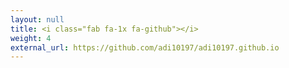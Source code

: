 ```yaml
---
layout: null
title: <i class="fab fa-1x fa-github"></i>
weight: 4
external_url: https://github.com/adi10197/adi10197.github.io
---
```

